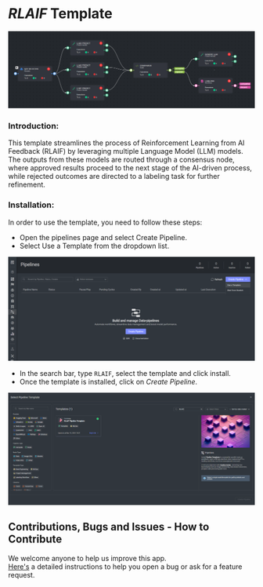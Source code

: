 # *RLAIF* Template

<img src="assets/rlaif pipeline.png" alt="Image of the pipeline">

### Introduction:

This template streamlines the process of Reinforcement Learning from AI Feedback (RLAIF) by leveraging multiple Language 
Model (LLM) models. The outputs from these models are routed through a consensus node, where approved results proceed 
to the next stage of the AI-driven process, while rejected outcomes are directed to a labeling task for further 
refinement.

### Installation:

In order to use the template, you need to follow these steps:

* Open the pipelines page and select Create Pipeline.
* Select Use a Template from the dropdown list.

<img src="assets/pipeline_create.png" alt="Image of the pipeline creation page">

* In the search bar, type `RLAIF`, select the template and click install.
* Once the template is installed, click on *Create Pipeline*.

<img src="assets/rlaif-create.png" alt="Image of the pipeline">

[//]: # (### Usage:)

[//]: # ()
[//]: # (For the complete documentation of the Active learning pipeline, please refer to)

[//]: # (the [Active Learning Pipeline Documentation]&#40;https://dataloop.ai/docs/active-learning-pipeline&#41;)

## Contributions, Bugs and Issues - How to Contribute

We welcome anyone to help us improve this app.  
[Here's](../../CONTRIBUTING.md) a detailed instructions to help you open a bug or ask for a feature request.